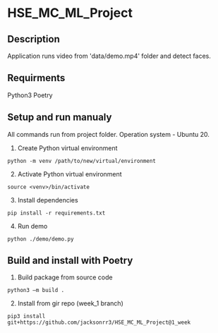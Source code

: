 # HSE_MC_ML_Project

## Description

Application runs video from 'data/demo.mp4' folder and detect faces. 

## Requirments

Python3
Poetry

## Setup and run manualy

All commands run from project folder. Operation system - Ubuntu 20. 

1. Create Python virtual environment

```python -m venv /path/to/new/virtual/environment```

2. Activate Python virtual environment

```source <venv>/bin/activate```

3. Install dependencies

```pip install -r requirements.txt```

4. Run demo

```python ./demo/demo.py ```

## Build and install with Poetry

1. Build package from source code

```python3 –m build .```

2. Install from gir repo (week_1 branch)

```pip3 install git+https://github.com/jacksonrr3/HSE_MC_ML_Project@1_week```
